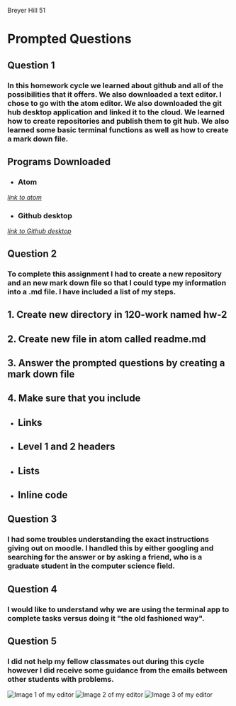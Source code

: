 Breyer Hill 51

# Prompted Questions

## **Question 1**

 ### In this homework cycle we learned about github and all of the possibilities that it offers. We also downloaded a text editor. I chose to go with the atom editor. We also downloaded the git hub desktop application and linked it to the cloud. We learned how to create repositories and publish them to git hub. We also learned some basic terminal functions as well as how to create a mark down file.

 ## Programs Downloaded

 - ### Atom

*[link to atom](https://atom.io)*
 - ### Github desktop

*[link to Github desktop](https://desktop.github.com)*

 ## **Question 2**

### To complete this assignment I had to create a new repository and an new mark down file so that I could type my information into a .md file. I have included a list of my steps.

## 1. Create new directory in 120-work named hw-2
## 2. Create new file in atom called readme.md
## 3. Answer the prompted questions by creating a mark down file
## 4. Make sure that you include
 - ## Links
 - ## Level 1 and 2 headers
 - ## Lists
 - ## Inline code

## **Question 3**

### I had some troubles understanding the exact instructions giving out on moodle. I handled this by either googling and searching for the answer or by asking a friend, who is a graduate student in the computer science field.

## **Question 4**

### I would like to understand why we are using the terminal app to complete tasks versus doing it "the old fashioned way".

## **Question 5**

### I did not help my fellow classmates out during this cycle however I did receive some guidance from the emails between other students with problems.

![Image 1 of my editor](sc1.jpg)
![Image 2 of my editor](sc2.jpg)
![Image 3 of my editor](sc3.jpg)
